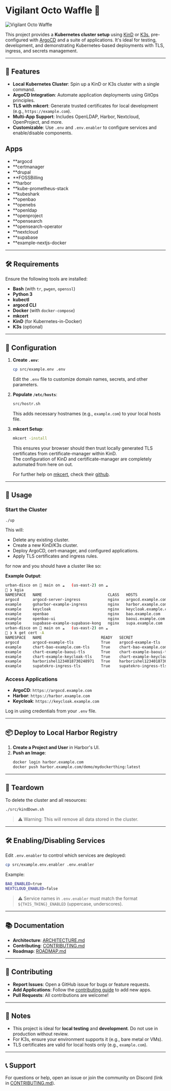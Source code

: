 # Vigilant Octo Waffle 🐙

![Vigilant Octo Waffle](src/vigilantoctowaffle.png?raw=true "Vigilant Octo Waffle")

This project provides a **Kubernetes cluster setup** using [KinD](https://kind.sigs.k8s.io) or [K3s](https://k3s.io), pre-configured with [ArgoCD](https://argoproj.github.io/argocd/) and a suite of applications. It's ideal for testing, development, and demonstrating Kubernetes-based deployments with TLS, ingress, and secrets management.

---

## 🚀 Features

- **Local Kubernetes Cluster**: Spin up a KinD or K3s cluster with a single command.
- **ArgoCD Integration**: Automate application deployments using GitOps principles.
- **TLS with mkcert**: Generate trusted certificates for local development (e.g., `https://example.com`).
- **Multi-App Support**: Includes OpenLDAP, Harbor, Nextcloud, OpenProject, and more.
- **Customizable**: Use `.env` and `.env.enabler` to configure services and enable/disable components.

## Apps

- **argocd
- **certmanager
- **drupal
- **FOSSBilling
- **harbor
- **kube-prometheus-stack
- **kubeshark
- **openbao
- **openebs
- **openldap
- **openproject
- **opensearch
- **opensearch-operator
- **nextcloud
- **supabase
- **example-nextjs-docker

---

## 🛠 Requirements

Ensure the following tools are installed:

- **Bash** (with `tr`, `pwgen`, `openssl`)
- **Python 3**
- **kubectl**
- **argocd CLI**
- **Docker** (with `docker-compose`)
- **mkcert**
- **KinD** (for Kubernetes-in-Docker)
- **K3s** (optional)

---

## 📁 Configuration

1. **Create `.env`**:
   ```bash
   cp src/example.env .env
   ```
   Edit the `.env` file to customize domain names, secrets, and other parameters.

2. **Populate `/etc/hosts`**:
   ```bash
   src/hostr.sh
   ```
   This adds necessary hostnames (e.g., `example.com`) to your local hosts file.

3. **mkcert Setup**:
   ```bash
   mkcert -install
   ```
   This ensures your browser should then trust locally generated TLS certificates from certificate-manager within KinD.  
   The configuration of KinD and certificate-manager are completely automated from here on out.

   For further help on [mkcert](https://mkcert.org), check their [github](https://github.com/Lukasa/mkcert).

---

## 🚀 Usage

### Start the Cluster

```bash
./up
```

This will:
- Delete any existing cluster.
- Create a new KinD/K3s cluster.
- Deploy ArgoCD, cert-manager, and configured applications.
- Apply TLS certificates and ingress rules.

for now and you should have a cluster like so:

**Example Output**:
```bash
urban-disco on  main on ☁️   (us-east-2) on ☁️    
󰰸 ❯ kgia
NAMESPACE   NAME                             CLASS   HOSTS                  ADDRESS   PORTS     AGE
argocd      argocd-server-ingress            nginx   argocd.example.com               80, 443   4h28m
example     goharbor-example-ingress         nginx   harbor.example.com               80, 443   4h27m
example     keycloak                         nginx   keycloak.example.com             80, 443   4h28m
example     openbao                          nginx   bao.example.com                  80, 443   4h27m
example     openbao-ui                       nginx   baoui.example.com                80, 443   4h27m
example     supabase-example-supabase-kong   nginx   supa.example.com                 80, 443   4h27m
urban-disco on  main on ☁️   (us-east-2) on ☁️    
󰰸 ❯ k get cert -A
NAMESPACE   NAME                          READY   SECRET                        AGE
argocd      argocd-example-tls            True    argocd-example-tls            4h28m
example     chart-bao-example.com-tls     True    chart-bao-example.com-tls     4h27m
example     chart-example-baoui-tls       True    chart-example-baoui-tls       4h27m
example     chart-example-keycloak-tls    True    chart-example-keycloak-tls    4h28m
example     harborishel1234018730248971   True    harborishel1234018730248971   4h27m
example     supatekro-ingress-tls         True    supatekro-ingress-tls         4h27m
```

### Access Applications

- **ArgoCD**: `https://argocd.example.com`
- **Harbor**: `https://harbor.example.com`
- **Keycloak**: `https://keycloak.example.com`

Log in using credentials from your `.env` file.

---

## 📦 Deploy to Local Harbor Registry

1. **Create a Project and User** in Harbor's UI.
2. **Push an Image**:
   ```bash
   docker login harbor.example.com
   docker push harbor.example.com/demo/mydockerthing:latest
   ```

---

## 🧹 Teardown

To delete the cluster and all resources:
```bash
./src/kindDown.sh
```

> ⚠️ Warning: This will remove all data stored in the cluster.

---

## 🛠 Enabling/Disabling Services

Edit `.env.enabler` to control which services are deployed:
```bash
cp src/example.env.enabler .env.enabler
```

Example:
```bash
BAO_ENABLED=true
NEXTCLOUD_ENABLED=false
```

> ⚠️ Service names in `.env.enabler` must match the format `${THIS_THING}_ENABLED` (uppercase, underscores).

---

## 📚 Documentation

- **Architecture**: [ARCHITECTURE.md](ARCHITECTURE.md)
- **Contributing**: [CONTRIBUTING.md](CONTRIBUTING.md)
- **Roadmap**: [ROADMAP.md](ROADMAP.md)

---

## 🤝 Contributing

- **Report Issues**: Open a GitHub issue for bugs or feature requests.
- **Add Applications**: Follow the [contributing guide](CONTRIBUTING.md) to add new apps.
- **Pull Requests**: All contributions are welcome!

---

## 📌 Notes

- This project is ideal for **local testing** and **development**. Do not use in production without review.
- For K3s, ensure your environment supports it (e.g., bare metal or VMs).
- TLS certificates are valid for local hosts only (e.g., `example.com`).

---

## 📞 Support

For questions or help, open an issue or join the community on Discord (link in [CONTRIBUTING.md](CONTRIBUTING.md)).
